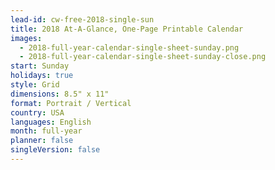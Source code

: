 ```yaml
---
lead-id: cw-free-2018-single-sun
title: 2018 At-A-Glance, One-Page Printable Calendar
images:
  - 2018-full-year-calendar-single-sheet-sunday.png
  - 2018-full-year-calendar-single-sheet-sunday-close.png
start: Sunday
holidays: true
style: Grid
dimensions: 8.5" x 11"
format: Portrait / Vertical
country: USA
languages: English
month: full-year
planner: false
singleVersion: false
---
```


